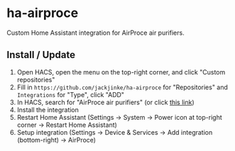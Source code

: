 # ha-airproce
Custom Home Assistant integration for AirProce air purifiers.

## Install / Update

1. Open HACS, open the menu on the top-right corner, and click "Custom repositories"
2. Fill in `https://github.com/jackjinke/ha-airproce` for "Repositories" and `Integrations` for "Type", click "ADD"
3. In HACS, search for "AirProce air purifiers" (or click [this link](https://my.home-assistant.io/redirect/hacs_repository/?owner=jackjinke&repository=ha-airproce))
4. Install the integration
5. Restart Home Assistant (Settings -> System -> Power icon at top-right corner -> Restart Home Assistant)
6. Setup integration (Settings -> Device & Services -> Add integration (bottom-right) -> AirProce)
